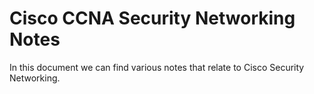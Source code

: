 # Cisco CCNA Security Networking Notes

In this document we can find various notes that relate to Cisco Security Networking.
